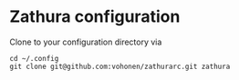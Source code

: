 # Zathura configuration

Clone to your configuration directory via 

```shell
cd ~/.config
git clone git@github.com:vohonen/zathurarc.git zathura
```
